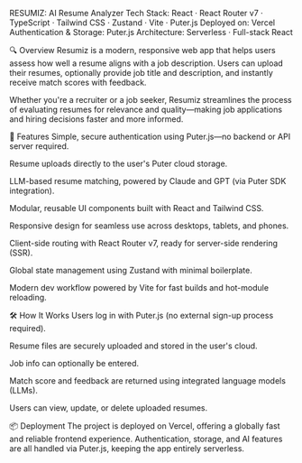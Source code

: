 RESUMIZ: AI Resume Analyzer
Tech Stack: React · React Router v7 · TypeScript · Tailwind CSS · Zustand · Vite · Puter.js
Deployed on: Vercel
Authentication & Storage: Puter.js
Architecture: Serverless · Full-stack React

🔍 Overview
Resumiz is a modern, responsive web app that helps users assess how well a resume aligns with a job description. Users can upload their resumes, optionally provide job title and description, and instantly receive match scores with feedback.

Whether you're a recruiter or a job seeker, Resumiz streamlines the process of evaluating resumes for relevance and quality—making job applications and hiring decisions faster and more informed.

🚀 Features
Simple, secure authentication using Puter.js—no backend or API server required.

Resume uploads directly to the user's Puter cloud storage.

LLM-based resume matching, powered by Claude and GPT (via Puter SDK integration).

Modular, reusable UI components built with React and Tailwind CSS.

Responsive design for seamless use across desktops, tablets, and phones.

Client-side routing with React Router v7, ready for server-side rendering (SSR).

Global state management using Zustand with minimal boilerplate.

Modern dev workflow powered by Vite for fast builds and hot-module reloading.

🛠 How It Works
Users log in with Puter.js (no external sign-up process required).

Resume files are securely uploaded and stored in the user's cloud.

Job info can optionally be entered.

Match score and feedback are returned using integrated language models (LLMs).

Users can view, update, or delete uploaded resumes.

📦 Deployment
The project is deployed on Vercel, offering a globally fast and reliable frontend experience.
Authentication, storage, and AI features are all handled via Puter.js, keeping the app entirely serverless.
